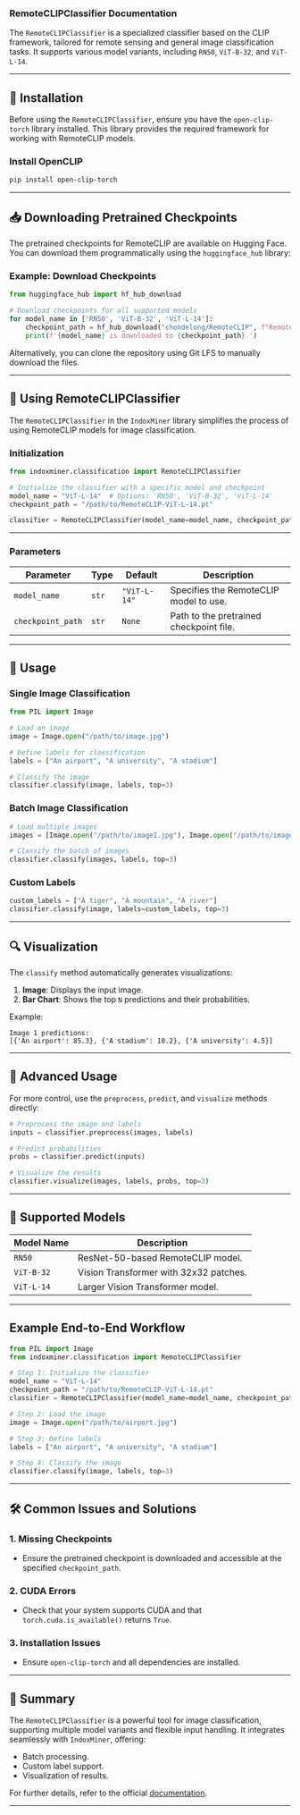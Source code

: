 ### RemoteCLIPClassifier Documentation

The `RemoteCLIPClassifier` is a specialized classifier based on the CLIP framework, tailored for remote sensing and general image classification tasks. It supports various model variants, including `RN50`, `ViT-B-32`, and `ViT-L-14`.

---

## 🔧 Installation

Before using the `RemoteCLIPClassifier`, ensure you have the `open-clip-torch` library installed. This library provides the required framework for working with RemoteCLIP models.

### Install OpenCLIP

```bash
pip install open-clip-torch
```

---

## 📥 Downloading Pretrained Checkpoints

The pretrained checkpoints for RemoteCLIP are available on Hugging Face. You can download them programmatically using the `huggingface_hub` library:

### Example: Download Checkpoints

```python
from huggingface_hub import hf_hub_download

# Download checkpoints for all supported models
for model_name in ['RN50', 'ViT-B-32', 'ViT-L-14']:
    checkpoint_path = hf_hub_download("chendelong/RemoteCLIP", f"RemoteCLIP-{model_name}.pt", cache_dir='checkpoints')
    print(f'{model_name} is downloaded to {checkpoint_path}.')
```

Alternatively, you can clone the repository using Git LFS to manually download the files.

---

## 🧠 Using RemoteCLIPClassifier

The `RemoteCLIPClassifier` in the `IndoxMiner` library simplifies the process of using RemoteCLIP models for image classification.

### Initialization

```python
from indoxminer.classification import RemoteCLIPClassifier

# Initialize the classifier with a specific model and checkpoint
model_name = "ViT-L-14"  # Options: 'RN50', 'ViT-B-32', 'ViT-L-14'
checkpoint_path = "/path/to/RemoteCLIP-ViT-L-14.pt"

classifier = RemoteCLIPClassifier(model_name=model_name, checkpoint_path=checkpoint_path)
```

---

### Parameters

| Parameter         | Type     | Default       | Description                                             |
|-------------------|----------|---------------|---------------------------------------------------------|
| `model_name`      | `str`    | `"ViT-L-14"`  | Specifies the RemoteCLIP model to use.                 |
| `checkpoint_path` | `str`    | `None`        | Path to the pretrained checkpoint file.                |

---

## 🚀 Usage

### Single Image Classification

```python
from PIL import Image

# Load an image
image = Image.open("/path/to/image.jpg")

# Define labels for classification
labels = ["An airport", "A university", "A stadium"]

# Classify the image
classifier.classify(image, labels, top=3)
```

### Batch Image Classification

```python
# Load multiple images
images = [Image.open("/path/to/image1.jpg"), Image.open("/path/to/image2.jpg")]

# Classify the batch of images
classifier.classify(images, labels, top=3)
```

### Custom Labels

```python
custom_labels = ["A tiger", "A mountain", "A river"]
classifier.classify(image, labels=custom_labels, top=3)
```

---

## 🔍 Visualization

The `classify` method automatically generates visualizations:
1. **Image**: Displays the input image.
2. **Bar Chart**: Shows the top `N` predictions and their probabilities.

Example:

```plaintext
Image 1 predictions:
[{'An airport': 85.3}, {'A stadium': 10.2}, {'A university': 4.5}]
```

---

## 🔬 Advanced Usage

For more control, use the `preprocess`, `predict`, and `visualize` methods directly:

```python
# Preprocess the image and labels
inputs = classifier.preprocess(images, labels)

# Predict probabilities
probs = classifier.predict(inputs)

# Visualize the results
classifier.visualize(images, labels, probs, top=3)
```

---

## 📜 Supported Models

| Model Name   | Description                          |
|--------------|--------------------------------------|
| `RN50`       | ResNet-50-based RemoteCLIP model.    |
| `ViT-B-32`   | Vision Transformer with 32x32 patches. |
| `ViT-L-14`   | Larger Vision Transformer model.     |

---

## Example End-to-End Workflow

```python
from PIL import Image
from indoxminer.classification import RemoteCLIPClassifier

# Step 1: Initialize the classifier
model_name = "ViT-L-14"
checkpoint_path = "/path/to/RemoteCLIP-ViT-L-14.pt"
classifier = RemoteCLIPClassifier(model_name=model_name, checkpoint_path=checkpoint_path)

# Step 2: Load the image
image = Image.open("/path/to/airport.jpg")

# Step 3: Define labels
labels = ["An airport", "A university", "A stadium"]

# Step 4: Classify the image
classifier.classify(image, labels, top=3)
```

---

## 🛠️ Common Issues and Solutions

### 1. **Missing Checkpoints**
   - Ensure the pretrained checkpoint is downloaded and accessible at the specified `checkpoint_path`.

### 2. **CUDA Errors**
   - Check that your system supports CUDA and that `torch.cuda.is_available()` returns `True`.

### 3. **Installation Issues**
   - Ensure `open-clip-torch` and all dependencies are installed.

---

## 🌟 Summary

The `RemoteCLIPClassifier` is a powerful tool for image classification, supporting multiple model variants and flexible input handling. It integrates seamlessly with `IndoxMiner`, offering:
- Batch processing.
- Custom label support.
- Visualization of results.

For further details, refer to the official [documentation](https://indoxminer.readthedocs.io/).

---
